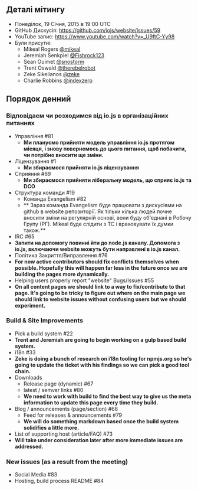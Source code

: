 ## Деталі мітингу

- Понеділок, 19 Січня, 2015 в 19:00 UTC
- GitHub Дискусія: https://github.com/iojs/website/issues/59
- YouTube запис: https://www.youtube.com/watch?v=_U9ftC-Yy98
- Були присутні:
  * Mikeal Rogers [@mikeal](https://github.com/mikeal)
  * Jeremiah Senkpiel [@Fishrock123](https://github.com/Fishrock123)
  * Sean Ouimet [@snostorm](https://github.com/snostorm)
  * Trent Oswald [@therebelrobot](https://github.com/therebelrobot)
  * Zeke Sikelianos [@zeke](https://github.com/zeke)
  * Charlie Robbins [@indexzero](https://github.com/indexzero)

## Порядок денний

### Відповідаєм чи розходимся від io.js в організаційних питаннях

* Управління #81
  * **Ми плануємо прийняти модель управління io.js протягом місяця, і знову повернемось до цього питання, щоб побачити, чи потрібно вносити ще зміни.**
* Ліцензування #1
  * **Ми збираємося прийняти io.js ліцензування**
* Сприяння #69
  * **Ми збираємося прийняти ліберальну модель, що сприяє io.js та DCO**
* Структура команди #19
  * Команда Evangelism #82
   * ** Зараз команда Evangelism буде працювати з дискусіями на github в website репозиторії. Як тільки кілька людей почне вносити зміни на регулярній основі, вони буду об'єднані в Робочу Групу (РГ). Mikeal буде слідити з TC і враховувати їх думки також.**
* IRC #65
 * **Запити на допомогу повинні йти до node.js каналу. Допомога з io.js, включаючи website можуть бути направлені в io.js канал.**
* Політика Закриття/Виправлення #76
 * **For now active contributors should fix conflicts themselves when possible. Hopefully this will happen far less in the future once we are building the pages more dynamically.**
* Helping users properly report "website" Bugs/Issues #55
 * **On all content pages we should link to a way to fix/contribute to that page. It's going to be tricky to figure out where on the main page we should link to website issues without confusing users but we should experiment.**

### Build & Site Improvements
* Pick a build system #22
 * **Trent and Jeremiah are going to begin working on a gulp based build system.**
* i18n #33
 * **Zeke is doing a bunch of research on i18n tooling for npmjs.org so he's going to update the ticket with his findings so we can pick a good tool chain.**
* Downloads
  * Release page (dynamic) #67
  * latest / semver links #80
   * **We need to work with build to find the best way to give us the meta information to update this page every time they build.**
* Blog / announcements (page/section) #68
  * Feed for releases & announcements #79
   * **We will do something markdown based once the build system solidifies a little more.**
* List of supporting host (article/FAQ) #73
 * **Will take under consideration later after more immediate issues are addressed.**

### New issues (as a result from the meeting)
* Social Media #83
* Hosting, build process README #84